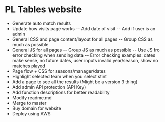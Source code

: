# PL Tables website
- Generate auto match results
- Update how visits page works
  -- Add date of visit
  -- Add if user is an admin
- General CSS and page content/layout for all pages
  -- Group CSS as much as possible
- General JS for all pages
  -- Group JS as much as possible
  -- Use JS fro error checking when sending data
  -- Error checking examples: dates make sense, no future dates, user inputs invalid year/season, show no matches played
- Page flow + CSS for seasons/manager/dates
- Highlight selected team when you select stint
- Add a page to see all the results (Might be a version 3 thing)
- Add admin API protection (API Key)
- Add function descriptions for better readability
- Modify readme.md
- Merge to master
- Buy domain for website
- Deploy using AWS
